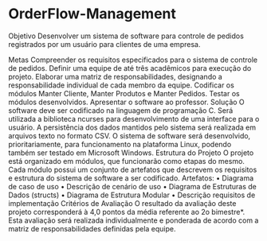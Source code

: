 # OrderFlow-Management


Objetivo
Desenvolver um sistema de software para controle de pedidos registrados por um usuário para clientes
de uma empresa.

Metas
Compreender os requisitos especificados para o sistema de controle de pedidos. Definir uma equipe de
até três acadêmicos para execução do projeto. Elaborar uma matriz de responsabilidades, designando a
responsabilidade individual de cada membro da equipe. Codificar os módulos Manter Cliente, Manter
Produtos e Manter Pedidos. Testar os módulos desenvolvidos. Apresentar o software ao professor.
Solução
O software deve ser codificado na linguagem de programação C. Será utilizada a biblioteca ncurses para
desenvolvimento de uma interface para o usuário. A persistência dos dados mantidos pelo sistema será
realizada em arquivos texto no formato CSV. O sistema de software será desenvolvido, prioritariamente, para
funcionamento na plataforma Linux, podendo também ser testado em Microsoft Windows.
Estrutura do Projeto
O projeto está organizado em módulos, que funcionarão como etapas do mesmo. Cada módulo possui um
conjunto de artefatos que descrevem os requisitos e estrutura do sistema de software a ser codificado.
Artefatos:
• Diagrama de caso de uso
• Descrição de cenário de uso
• Diagrama de Estruturas de Dados (structs)
• Diagrama de Estrutura Modular
• Descrição requisitos de implementação
Critérios de Avaliação
O resultado da avaliação deste projeto corresponderá à 4,0 pontos da média referente ao 2o bimestre*. Esta
avaliação será realizada individualmente e ponderada de acordo com a matriz de responsabilidades
definidas pela equipe.
